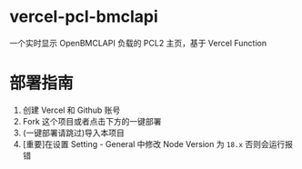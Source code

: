 # vercel-pcl-bmclapi
一个实时显示 OpenBMCLAPI 负载的 PCL2 主页，基于 Vercel Function

# 部署指南

1. 创建 Vercel 和 Github 账号
2. Fork 这个项目或者点击下方的一键部署
3. (一键部署请跳过)导入本项目
4. [重要]在设置 Setting - General 中修改 Node Version 为 `18.x` 否则会运行报错
